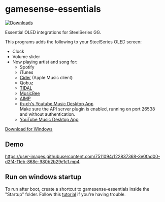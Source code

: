 # gamesense-essentials
[![Downloads](https://img.shields.io/github/downloads/mtricht/gamesense-essentials/total.svg)](https://github.com/mtricht/gamesense-essentials/releases)

Essential OLED integrations for SteelSeries GG.

This programs adds the following to your SteelSeries OLED screen:

- Clock
- Volume slider
- Now playing artist and song for:
  - Spotify
  - iTunes
  - [Cider](https://cider.sh/) (Apple Music client)
  - Qobuz
  - [TIDAL](https://tidal.com/)
  - [MusicBee](https://getmusicbee.com/)
  - [AIMP](https://www.aimp.ru/) 
  - [th-ch's Youtube Music Desktop App](https://th-ch.github.io/youtube-music/)  
    Make sure the API server plugin is enabled, running on port 26538 and without authentication.
  - [YouTube Music Desktop App](https://ytmdesktop.app/)

[Download for Windows](https://github.com/mtricht/gamesense-essentials/releases/download/1.15.0/gamesense-essentials-1.15.0.msi)  

## Demo
https://user-images.githubusercontent.com/7511094/122837368-3e0fad00-d2f4-11eb-868e-980b2b29e1c1.mp4

## Run on windows startup
To run after boot, create a shortcut to gamesense-essentials inside the "Startup" folder. Follow this [tutorial](https://www.howtogeek.com/208224/how-to-add-a-program-to-startup-in-windows/) if you're having trouble.
